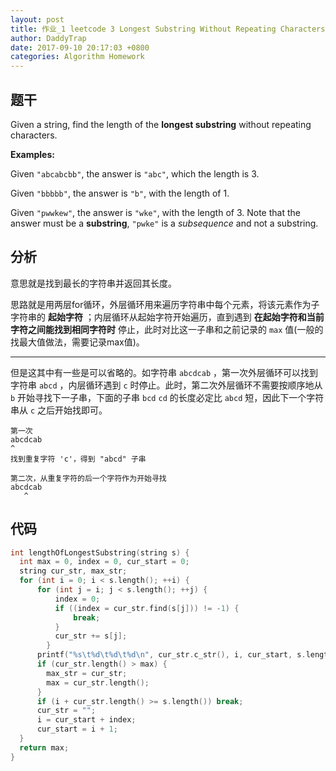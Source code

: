 ```yaml
---
layout: post
title: 作业_1 leetcode 3 Longest Substring Without Repeating Characters
author: DaddyTrap
date: 2017-09-10 20:17:03 +0800
categories: Algorithm Homework
---
```


## 题干

Given a string, find the length of the **longest substring** without repeating characters.

**Examples:**

Given `"abcabcbb"`, the answer is `"abc"`, which the length is 3.

Given `"bbbbb"`, the answer is `"b"`, with the length of 1.

Given `"pwwkew"`, the answer is `"wke"`, with the length of 3. Note that the answer must be a **substring**, `"pwke"` is a *subsequence* and not a substring.

## 分析

意思就是找到最长的字符串并返回其长度。

思路就是用两层for循环，外层循环用来遍历字符串中每个元素，将该元素作为子字符串的 **起始字符** ；内层循环从起始字符开始遍历，直到遇到 **在起始字符和当前字符之间能找到相同字符时** 停止，此时对比这一子串和之前记录的 `max` 值(一般的找最大值做法，需要记录max值)。

---

但是这其中有一些是可以省略的。如字符串 `abcdcab` ，第一次外层循环可以找到字符串 `abcd` ，内层循环遇到 `c` 时停止。此时，第二次外层循环不需要按顺序地从 `b` 开始寻找下一子串，下面的子串 `bcd` `cd` 的长度必定比 `abcd` 短，因此下一个字符串从 `c` 之后开始找即可。


```
第一次
abcdcab
^
找到重复字符 'c'，得到 "abcd" 子串

第二次，从重复字符的后一个字符作为开始寻找
abcdcab
   ^
```

## 代码

```c++
int lengthOfLongestSubstring(string s) {
  int max = 0, index = 0, cur_start = 0;
  string cur_str, max_str;
  for (int i = 0; i < s.length(); ++i) {
      for (int j = i; j < s.length(); ++j) {
          index = 0;
          if ((index = cur_str.find(s[j])) != -1) {
              break;
          }
          cur_str += s[j];
        }
      printf("%s\t%d\t%d\t%d\n", cur_str.c_str(), i, cur_start, s.length());
      if (cur_str.length() > max) {
        max_str = cur_str;
        max = cur_str.length();
      }
      if (i + cur_str.length() >= s.length()) break;
      cur_str = "";
      i = cur_start + index;
      cur_start = i + 1;
  }
  return max;
}
```
